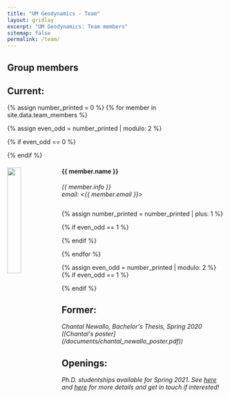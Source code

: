 ```yaml
---
title: "UM Geodynamics - Team"
layout: gridlay
excerpt: "UM Geodynamics: Team members"
sitemap: false
permalink: /team/
---
```


## Group members

## Current:
{% assign number_printed = 0 %}
{% for member in site.data.team_members %}

{% assign even_odd = number_printed | modulo: 2 %}

{% if even_odd == 0 %}
<div class="row">
{% endif %}

<div class="col-sm-6 clearfix">
  <img src="{{ site.url }}{{ site.baseurl }}/images/teampic/{{ member.photo }}" class="img-responsive" width="25%" style="float: left" />
  <h4>{{ member.name }}</h4>
  <i>{{ member.info }}<br>email: <{{ member.email }}></i>
  <ul style="overflow: hidden">

  </ul>
</div>

{% assign number_printed = number_printed | plus: 1 %}

{% if even_odd == 1 %}
</div>
{% endif %}

{% endfor %}

{% assign even_odd = number_printed | modulo: 2 %}
{% if even_odd == 1 %}
</div>
{% endif %}


## Former:

<div class="row">

<div class="col-sm-8 clearfix">
<i> Chantal Newallo, Bachelor's Thesis, Spring 2020 ([Chantal's poster](/documents/chantal_newallo_poster.pdf)) </i>
</div>
</div>

## Openings:

<i>Ph.D. studentships available for Spring 2021. See [here](/documents/adverts/rsmas-assistantship_holt_2021.pdf) and [here](https://www.graduate.rsmas.miami.edu/admissions/phd-assistanships/index.html) for more details and get in touch if interested!</i>

<br>
<br>
